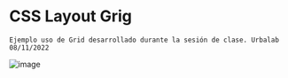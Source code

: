# CSS Layout Grig

```
Ejemplo uso de Grid desarrollado durante la sesión de clase. Urbalab 08/11/2022
```

![image](https://user-images.githubusercontent.com/16636086/200525799-2d5581d5-9c95-42e5-8ba3-cd62a9a17e8a.png)

